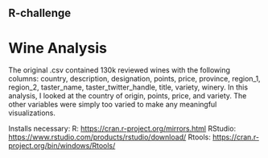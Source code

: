 ## R-challenge

# Wine Analysis

The original .csv contained 130k reviewed wines with the following columns: country, description, designation, points, price, province, region_1, region_2, taster_name, taster_twitter_handle, title, variety, winery. In this analysis, I looked at the country of origin, points, price, and variety. The other variables were simply too varied to make any meaningful visualizations.

Installs necessary:
R: https://cran.r-project.org/mirrors.html
RStudio: https://www.rstudio.com/products/rstudio/download/
Rtools: https://cran.r-project.org/bin/windows/Rtools/